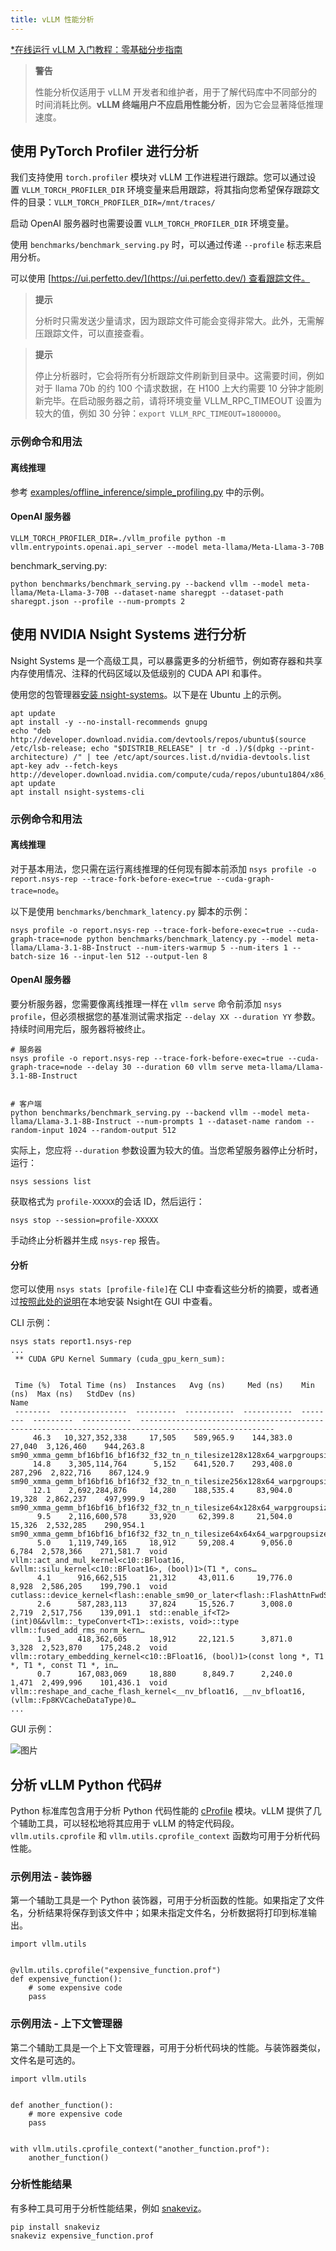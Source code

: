```yaml
---
title: vLLM 性能分析
---
```


[\*在线运行 vLLM 入门教程：零基础分步指南](https://openbayes.com/console/public/tutorials/rXxb5fZFr29?utm_source=vLLM-CNdoc&utm_medium=vLLM-CNdoc-V1&utm_campaign=vLLM-CNdoc-V1-25ap)

> **警告**
> 
> 性能分析仅适用于 vLLM 开发者和维护者，用于了解代码库中不同部分的时间消耗比例。**vLLM 终端用户不应启用性能分析**，因为它会显著降低推理速度。

## 使用 PyTorch Profiler 进行分析

我们支持使用 `torch.profiler` 模块对 vLLM 工作进程进行跟踪。您可以通过设置 `VLLM_TORCH_PROFILER_DIR` 环境变量来启用跟踪，将其指向您希望保存跟踪文件的目录：`VLLM_TORCH_PROFILER_DIR=/mnt/traces/`

启动 OpenAI 服务器时也需要设置 `VLLM_TORCH_PROFILER_DIR` 环境变量。

使用 `benchmarks/benchmark_serving.py` 时，可以通过传递 `--profile` 标志来启用分析。

可以使用 [https://ui.perfetto.dev/](https://ui.perfetto.dev/) 查看跟踪文件。

> **提示**
> 
> 分析时只需发送少量请求，因为跟踪文件可能会变得非常大。此外，无需解压跟踪文件，可以直接查看。

> **提示**
> 
> 停止分析器时，它会将所有分析跟踪文件刷新到目录中。这需要时间，例如对于 llama 70b 的约 100 个请求数据，在 H100 上大约需要 10 分钟才能刷新完毕。在启动服务器之前，请将环境变量 VLLM_RPC_TIMEOUT 设置为较大的值，例如 30 分钟：`export VLLM_RPC_TIMEOUT=1800000`。

### 示例命令和用法

#### 离线推理

参考 [examples/offline_inference/simple_profiling.py](https://github.com/vllm-project/vllm/blob/main/examples/offline_inference/simple_profiling.py) 中的示例。

#### OpenAI 服务器

```plain
VLLM_TORCH_PROFILER_DIR=./vllm_profile python -m vllm.entrypoints.openai.api_server --model meta-llama/Meta-Llama-3-70B
```

benchmark_serving.py:

```plain
python benchmarks/benchmark_serving.py --backend vllm --model meta-llama/Meta-Llama-3-70B --dataset-name sharegpt --dataset-path sharegpt.json --profile --num-prompts 2
```

## 使用 NVIDIA Nsight Systems 进行分析

Nsight Systems 是一个高级工具，可以暴露更多的分析细节，例如寄存器和共享内存使用情况、注释的代码区域以及低级别的 CUDA API 和事件。

使用您的包管理器[安装 nsight-systems](https://docs.nvidia.com/nsight-systems/InstallationGuide/index.html)。以下是在 Ubuntu 上的示例。

```plain
apt update
apt install -y --no-install-recommends gnupg
echo "deb http://developer.download.nvidia.com/devtools/repos/ubuntu$(source /etc/lsb-release; echo "$DISTRIB_RELEASE" | tr -d .)/$(dpkg --print-architecture) /" | tee /etc/apt/sources.list.d/nvidia-devtools.list
apt-key adv --fetch-keys http://developer.download.nvidia.com/compute/cuda/repos/ubuntu1804/x86_64/7fa2af80.pub
apt update
apt install nsight-systems-cli
```

### 示例命令和用法

#### 离线推理

对于基本用法，您只需在运行离线推理的任何现有脚本前添加 `nsys profile -o report.nsys-rep --trace-fork-before-exec=true --cuda-graph-trace=node`。

以下是使用 `benchmarks/benchmark_latency.py` 脚本的示例：

```plain
nsys profile -o report.nsys-rep --trace-fork-before-exec=true --cuda-graph-trace=node python benchmarks/benchmark_latency.py --model meta-llama/Llama-3.1-8B-Instruct --num-iters-warmup 5 --num-iters 1 --batch-size 16 --input-len 512 --output-len 8
```

#### OpenAI 服务器

要分析服务器，您需要像离线推理一样在 `vllm serve` 命令前添加 `nsys profile`，但必须根据您的基准测试需求指定 `--delay XX --duration YY` 参数。持续时间用完后，服务器将被终止。

```plain
# 服务器
nsys profile -o report.nsys-rep --trace-fork-before-exec=true --cuda-graph-trace=node --delay 30 --duration 60 vllm serve meta-llama/Llama-3.1-8B-Instruct


# 客户端
python benchmarks/benchmark_serving.py --backend vllm --model meta-llama/Llama-3.1-8B-Instruct --num-prompts 1 --dataset-name random --random-input 1024 --random-output 512
```

实际上，您应将 `--duration` 参数设置为较大的值。当您希望服务器停止分析时，运行：

```plain
nsys sessions list
```

获取格式为 `profile-XXXXX`的会话 ID，然后运行：

```plain
nsys stop --session=profile-XXXXX
```

手动终止分析器并生成 `nsys-rep` 报告。

#### 分析

您可以使用 `nsys stats [profile-file]`在 CLI 中查看这些分析的摘要，或者通过[按照此处的说明](https://developer.nvidia.com/nsight-systems/get-started)在本地安装 Nsight在 GUI 中查看。

CLI 示例：

```plain
nsys stats report1.nsys-rep
...
 ** CUDA GPU Kernel Summary (cuda_gpu_kern_sum):


 Time (%)  Total Time (ns)  Instances   Avg (ns)     Med (ns)    Min (ns)  Max (ns)   StdDev (ns)                                                  Name
 --------  ---------------  ---------  -----------  -----------  --------  ---------  -----------  ----------------------------------------------------------------------------------------------------
     46.3   10,327,352,338     17,505    589,965.9    144,383.0    27,040  3,126,460    944,263.8  sm90_xmma_gemm_bf16bf16_bf16f32_f32_tn_n_tilesize128x128x64_warpgroupsize1x1x1_execute_segment_k_of…
     14.8    3,305,114,764      5,152    641,520.7    293,408.0   287,296  2,822,716    867,124.9  sm90_xmma_gemm_bf16bf16_bf16f32_f32_tn_n_tilesize256x128x64_warpgroupsize2x1x1_execute_segment_k_of…
     12.1    2,692,284,876     14,280    188,535.4     83,904.0    19,328  2,862,237    497,999.9  sm90_xmma_gemm_bf16bf16_bf16f32_f32_tn_n_tilesize64x128x64_warpgroupsize1x1x1_execute_segment_k_off…
      9.5    2,116,600,578     33,920     62,399.8     21,504.0    15,326  2,532,285    290,954.1  sm90_xmma_gemm_bf16bf16_bf16f32_f32_tn_n_tilesize64x64x64_warpgroupsize1x1x1_execute_segment_k_off_…
      5.0    1,119,749,165     18,912     59,208.4      9,056.0     6,784  2,578,366    271,581.7  void vllm::act_and_mul_kernel<c10::BFloat16, &vllm::silu_kernel<c10::BFloat16>, (bool)1>(T1 *, cons…
      4.1      916,662,515     21,312     43,011.6     19,776.0     8,928  2,586,205    199,790.1  void cutlass::device_kernel<flash::enable_sm90_or_later<flash::FlashAttnFwdSm90<flash::CollectiveMa…
      2.6      587,283,113     37,824     15,526.7      3,008.0     2,719  2,517,756    139,091.1  std::enable_if<T2>(int)0&&vllm::_typeConvert<T1>::exists, void>::type vllm::fused_add_rms_norm_kern…
      1.9      418,362,605     18,912     22,121.5      3,871.0     3,328  2,523,870    175,248.2  void vllm::rotary_embedding_kernel<c10::BFloat16, (bool)1>(const long *, T1 *, T1 *, const T1 *, in…
      0.7      167,083,069     18,880      8,849.7      2,240.0     1,471  2,499,996    101,436.1  void vllm::reshape_and_cache_flash_kernel<__nv_bfloat16, __nv_bfloat16, (vllm::Fp8KVCacheDataType)0…
...
```

GUI 示例：

![图片](/img/docs/v1-Developer_Guide/02-profiling_index_1.png)

## 分析 vLLM Python 代码#

Python 标准库包含用于分析 Python 代码性能的 [cProfile](https://docs.python.org/3/library/profile.html) 模块。vLLM 提供了几个辅助工具，可以轻松地将其应用于 vLLM 的特定代码段。`vllm.utils.cprofile` 和 `vllm.utils.cprofile_context` 函数均可用于分析代码性能。

### 示例用法 - 装饰器

第一个辅助工具是一个 Python 装饰器，可用于分析函数的性能。如果指定了文件名，分析结果将保存到该文件中；如果未指定文件名，分析数据将打印到标准输出。

```plain
import vllm.utils


@vllm.utils.cprofile("expensive_function.prof")
def expensive_function():
    # some expensive code
    pass
```

### 示例用法 - 上下文管理器

第二个辅助工具是一个上下文管理器，可用于分析代码块的性能。与装饰器类似，文件名是可选的。

```plain
import vllm.utils


def another_function():
    # more expensive code
    pass


with vllm.utils.cprofile_context("another_function.prof"):
    another_function()
```

### 分析性能结果

有多种工具可用于分析性能结果，例如 [snakeviz](https://jiffyclub.github.io/snakeviz/)。

```plain
pip install snakeviz
snakeviz expensive_function.prof
```
